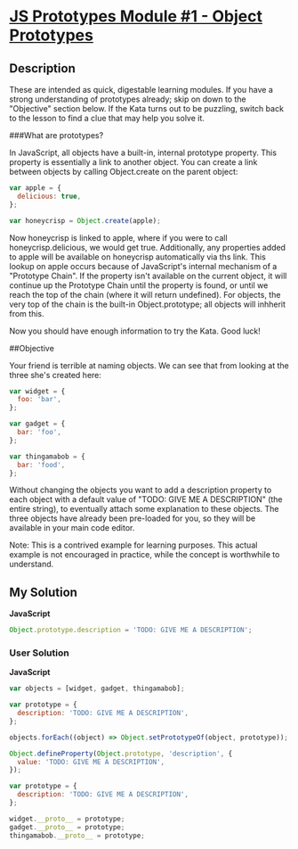 # [JS Prototypes Module #1 - Object Prototypes](https://www.codewars.com/kata/557e508a47c7e9adf9000062)

## Description

These are intended as quick, digestable learning modules. If you have a strong understanding of prototypes already; skip on down to the "Objective" section below. If the Kata turns out to be puzzling, switch back to the lesson to find a clue that may help you solve it.

###What are prototypes?

In JavaScript, all objects have a built-in, internal prototype property. This property is essentially a link to another object. You can create a link between objects by calling Object.create on the parent object:

```js
var apple = {
  delicious: true,
};

var honeycrisp = Object.create(apple);
```

Now honeycrisp is linked to apple, where if you were to call honeycrisp.delicious, we would get true. Additionally, any properties added to apple will be available on honeycrisp automatically via ths link. This lookup on apple occurs because of JavaScript's internal mechanism of a "Prototype Chain". If the property isn't available on the current object, it will continue up the Prototype Chain until the property is found, or until we reach the top of the chain (where it will return undefined). For objects, the very top of the chain is the built-in Object.prototype; all objects will inhherit from this.

Now you should have enough information to try the Kata. Good luck!

##Objective

Your friend is terrible at naming objects. We can see that from looking at the three she's created here:

```js
var widget = {
  foo: 'bar',
};

var gadget = {
  bar: 'foo',
};

var thingamabob = {
  bar: 'food',
};
```

Without changing the objects you want to add a description property to each object with a default value of "TODO: GIVE ME A DESCRIPTION" (the entire string), to eventually attach some explanation to these objects. The three objects have already been pre-loaded for you, so they will be available in your main code editor.

Note: This is a contrived example for learning purposes. This actual example is not encouraged in practice, while the concept is worthwhile to understand.

## My Solution

**JavaScript**

```js
Object.prototype.description = 'TODO: GIVE ME A DESCRIPTION';
```

### User Solution

**JavaScript**

```js
var objects = [widget, gadget, thingamabob];

var prototype = {
  description: 'TODO: GIVE ME A DESCRIPTION',
};

objects.forEach((object) => Object.setPrototypeOf(object, prototype));
```

```js
Object.defineProperty(Object.prototype, 'description', {
  value: 'TODO: GIVE ME A DESCRIPTION',
});
```

```js
var prototype = {
  description: 'TODO: GIVE ME A DESCRIPTION',
};

widget.__proto__ = prototype;
gadget.__proto__ = prototype;
thingamabob.__proto__ = prototype;
```

